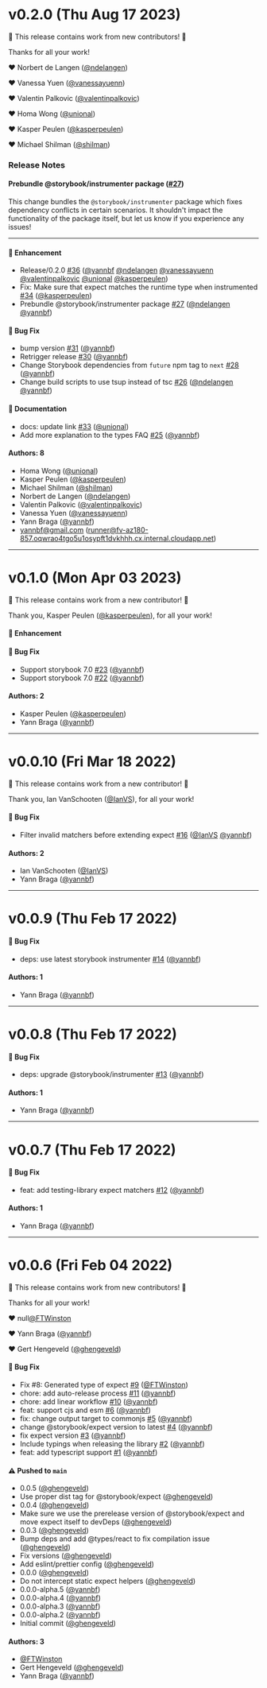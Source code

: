 # v0.2.0 (Thu Aug 17 2023)

:tada: This release contains work from new contributors! :tada:

Thanks for all your work!

:heart: Norbert de Langen ([@ndelangen](https://github.com/ndelangen))

:heart: Vanessa Yuen ([@vanessayuenn](https://github.com/vanessayuenn))

:heart: Valentin Palkovic ([@valentinpalkovic](https://github.com/valentinpalkovic))

:heart: Homa Wong ([@unional](https://github.com/unional))

:heart: Kasper Peulen ([@kasperpeulen](https://github.com/kasperpeulen))

:heart: Michael Shilman ([@shilman](https://github.com/shilman))

### Release Notes

#### Prebundle @storybook/instrumenter package ([#27](https://github.com/storybookjs/jest/pull/27))

This change bundles the `@storybook/instrumenter` package which fixes dependency conflicts in certain scenarios. It shouldn't impact the functionality of the package itself, but let us know if you experience any issues!

---

#### 🚀 Enhancement

- Release/0.2.0 [#36](https://github.com/storybookjs/jest/pull/36) ([@yannbf](https://github.com/yannbf) [@ndelangen](https://github.com/ndelangen) [@vanessayuenn](https://github.com/vanessayuenn) [@valentinpalkovic](https://github.com/valentinpalkovic) [@unional](https://github.com/unional) [@kasperpeulen](https://github.com/kasperpeulen))
- Fix: Make sure that expect matches the runtime type when instrumented [#34](https://github.com/storybookjs/jest/pull/34) ([@kasperpeulen](https://github.com/kasperpeulen))
- Prebundle @storybook/instrumenter package [#27](https://github.com/storybookjs/jest/pull/27) ([@ndelangen](https://github.com/ndelangen) [@yannbf](https://github.com/yannbf))

#### 🐛 Bug Fix

- bump version [#31](https://github.com/storybookjs/jest/pull/31) ([@yannbf](https://github.com/yannbf))
- Retrigger release [#30](https://github.com/storybookjs/jest/pull/30) ([@yannbf](https://github.com/yannbf))
- Change Storybook dependencies from `future` npm tag to `next` [#28](https://github.com/storybookjs/jest/pull/28) ([@yannbf](https://github.com/yannbf))
- Change build scripts to use tsup instead of tsc [#26](https://github.com/storybookjs/jest/pull/26) ([@ndelangen](https://github.com/ndelangen) [@yannbf](https://github.com/yannbf))

#### 📝 Documentation

- docs: update link [#33](https://github.com/storybookjs/jest/pull/33) ([@unional](https://github.com/unional))
- Add more explanation to the types FAQ [#25](https://github.com/storybookjs/jest/pull/25) ([@yannbf](https://github.com/yannbf))

#### Authors: 8

- Homa Wong ([@unional](https://github.com/unional))
- Kasper Peulen ([@kasperpeulen](https://github.com/kasperpeulen))
- Michael Shilman ([@shilman](https://github.com/shilman))
- Norbert de Langen ([@ndelangen](https://github.com/ndelangen))
- Valentin Palkovic ([@valentinpalkovic](https://github.com/valentinpalkovic))
- Vanessa Yuen ([@vanessayuenn](https://github.com/vanessayuenn))
- Yann Braga ([@yannbf](https://github.com/yannbf))
- yannbf@gmail.com (runner@fv-az180-857.oqwrao4tgo5u1osypft1dvkhhh.cx.internal.cloudapp.net)

---

# v0.1.0 (Mon Apr 03 2023)

:tada: This release contains work from a new contributor! :tada:

Thank you, Kasper Peulen ([@kasperpeulen](https://github.com/kasperpeulen)), for all your work!

#### 🚀 Enhancement


#### 🐛 Bug Fix

- Support storybook 7.0 [#23](https://github.com/storybookjs/jest/pull/23) ([@yannbf](https://github.com/yannbf))
- Support storybook 7.0 [#22](https://github.com/storybookjs/jest/pull/22) ([@yannbf](https://github.com/yannbf))

#### Authors: 2

- Kasper Peulen ([@kasperpeulen](https://github.com/kasperpeulen))
- Yann Braga ([@yannbf](https://github.com/yannbf))

---

# v0.0.10 (Fri Mar 18 2022)

:tada: This release contains work from a new contributor! :tada:

Thank you, Ian VanSchooten ([@IanVS](https://github.com/IanVS)), for all your work!

#### 🐛 Bug Fix

- Filter invalid matchers before extending expect [#16](https://github.com/storybookjs/jest/pull/16) ([@IanVS](https://github.com/IanVS) [@yannbf](https://github.com/yannbf))

#### Authors: 2

- Ian VanSchooten ([@IanVS](https://github.com/IanVS))
- Yann Braga ([@yannbf](https://github.com/yannbf))

---

# v0.0.9 (Thu Feb 17 2022)

#### 🐛 Bug Fix

- deps: use latest storybook instrumenter [#14](https://github.com/storybookjs/jest/pull/14) ([@yannbf](https://github.com/yannbf))

#### Authors: 1

- Yann Braga ([@yannbf](https://github.com/yannbf))

---

# v0.0.8 (Thu Feb 17 2022)

#### 🐛 Bug Fix

- deps: upgrade @storybook/instrumenter [#13](https://github.com/storybookjs/jest/pull/13) ([@yannbf](https://github.com/yannbf))

#### Authors: 1

- Yann Braga ([@yannbf](https://github.com/yannbf))

---

# v0.0.7 (Thu Feb 17 2022)

#### 🐛 Bug Fix

- feat: add testing-library expect matchers [#12](https://github.com/storybookjs/jest/pull/12) ([@yannbf](https://github.com/yannbf))

#### Authors: 1

- Yann Braga ([@yannbf](https://github.com/yannbf))

---

# v0.0.6 (Fri Feb 04 2022)

:tada: This release contains work from new contributors! :tada:

Thanks for all your work!

:heart: null[@FTWinston](https://github.com/FTWinston)

:heart: Yann Braga ([@yannbf](https://github.com/yannbf))

:heart: Gert Hengeveld ([@ghengeveld](https://github.com/ghengeveld))

#### 🐛 Bug Fix

- Fix #8: Generated type of expect [#9](https://github.com/storybookjs/jest/pull/9) ([@FTWinston](https://github.com/FTWinston))
- chore: add auto-release process [#11](https://github.com/storybookjs/jest/pull/11) ([@yannbf](https://github.com/yannbf))
- chore: add linear workflow [#10](https://github.com/storybookjs/jest/pull/10) ([@yannbf](https://github.com/yannbf))
- feat: support cjs and esm [#6](https://github.com/storybookjs/jest/pull/6) ([@yannbf](https://github.com/yannbf))
- fix: change output target to commonjs [#5](https://github.com/storybookjs/jest/pull/5) ([@yannbf](https://github.com/yannbf))
- change @storybook/expect version to latest [#4](https://github.com/storybookjs/jest/pull/4) ([@yannbf](https://github.com/yannbf))
- fix expect version [#3](https://github.com/storybookjs/jest/pull/3) ([@yannbf](https://github.com/yannbf))
- Include typings when releasing the library [#2](https://github.com/storybookjs/jest/pull/2) ([@yannbf](https://github.com/yannbf))
- feat: add typescript support [#1](https://github.com/storybookjs/jest/pull/1) ([@yannbf](https://github.com/yannbf))

#### ⚠️ Pushed to `main`

- 0.0.5 ([@ghengeveld](https://github.com/ghengeveld))
- Use proper dist tag for @storybook/expect ([@ghengeveld](https://github.com/ghengeveld))
- 0.0.4 ([@ghengeveld](https://github.com/ghengeveld))
- Make sure we use the prerelease version of @storybook/expect and move expect itself to devDeps ([@ghengeveld](https://github.com/ghengeveld))
- 0.0.3 ([@ghengeveld](https://github.com/ghengeveld))
- Bump deps and add @types/react to fix compilation issue ([@ghengeveld](https://github.com/ghengeveld))
- Fix versions ([@ghengeveld](https://github.com/ghengeveld))
- Add eslint/prettier config ([@ghengeveld](https://github.com/ghengeveld))
- 0.0.0 ([@ghengeveld](https://github.com/ghengeveld))
- Do not intercept static expect helpers ([@ghengeveld](https://github.com/ghengeveld))
- 0.0.0-alpha.5 ([@yannbf](https://github.com/yannbf))
- 0.0.0-alpha.4 ([@yannbf](https://github.com/yannbf))
- 0.0.0-alpha.3 ([@yannbf](https://github.com/yannbf))
- 0.0.0-alpha.2 ([@yannbf](https://github.com/yannbf))
- Initial commit ([@ghengeveld](https://github.com/ghengeveld))

#### Authors: 3

- [@FTWinston](https://github.com/FTWinston)
- Gert Hengeveld ([@ghengeveld](https://github.com/ghengeveld))
- Yann Braga ([@yannbf](https://github.com/yannbf))
